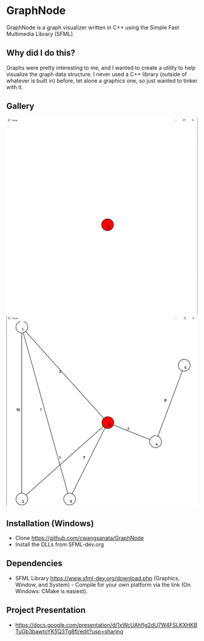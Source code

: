 # GraphNode
GraphNode is a graph visualizer written in C++ using the Simple Fast Multimedia Library (SFML).

## Why did I do this?
Graphs were pretty interesting to me, and I wanted to create a utility to help visualize the graph data structure.
I never used a C++ library (outside of whatever is built in) before, let alone a graphics one, so just wanted to tinker with it.

## Gallery
![The Beginning](https://github.com/cwangsanata/GraphNode/blob/master/NodeImages/1.png)
![Demo](https://github.com/cwangsanata/GraphNode/blob/master/NodeImages/4.png)

## Installation (Windows)
* Clone https://github.com/cwangsanata/GraphNode
* Install the DLLs from SFML-dev.org

## Dependencies
* SFML Library https://www.sfml-dev.org/download.php (Graphics, Window, and System) - Compile for your own platform via the link (On Windows: CMake is easiest).

## Project Presentation
* https://docs.google.com/presentation/d/1xWcUAhflg2dU7W4FSLKXHKBTuGb3bawtoYK5Q3Tg8fI/edit?usp=sharing
